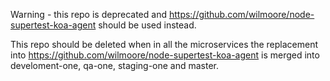 Warning - this repo is deprecated and https://github.com/wilmoore/node-supertest-koa-agent should be used instead.

This repo should be deleted when in all the microservices the replacement into https://github.com/wilmoore/node-supertest-koa-agent is merged into develoment-one, qa-one, staging-one and master.
